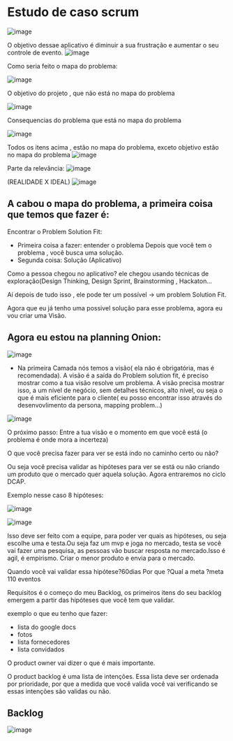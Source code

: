 # Estudo de caso scrum

![image](https://user-images.githubusercontent.com/52088444/233372229-03facfa4-d909-470a-81d7-8cd404b8347f.png)

O objetivo dessae aplicativo é diminuir a sua frustração e aumentar o seu controle de evento.
![image](https://user-images.githubusercontent.com/52088444/233372717-a53bb26d-3595-404f-8936-907f61218230.png)

Como seria feito o mapa do problema:

![image](https://user-images.githubusercontent.com/52088444/233372905-538aee08-ada4-48b4-b186-6d036ca3aafb.png)

O objetivo do projeto , que não está no mapa do problema

![image](https://user-images.githubusercontent.com/52088444/233373131-92c63cbc-3dcc-4088-b198-916407379e91.png)

Consequencias do problema que está no mapa do problema

![image](https://user-images.githubusercontent.com/52088444/233373567-69dff71c-24f0-4ca1-bfff-41d302494aa7.png)

Todos os itens acima , estão no mapa do problema, exceto objetivo estão no mapa do problema
![image](https://user-images.githubusercontent.com/52088444/233374019-8bbc8470-8cdb-478d-9aeb-110e9bfc5cb6.png)

Parte da relevância:
![image](https://user-images.githubusercontent.com/52088444/233374325-6de3ab83-973b-4aaf-8fd4-19417cdcadbe.png)

(REALIDADE X IDEAL)
![image](https://user-images.githubusercontent.com/52088444/233374417-a63471ce-2eda-4487-a45f-662aec88ae17.png)

## A cabou o mapa do problema, a primeira coisa que temos que fazer é:

Encontrar o Problem Solution Fit:
- Primeira coisa a fazer: entender o problema
Depois que você tem o problema , você busca uma solução.
- Segunda coisa: Solução (Aplicativo)

Como a pessoa chegou no aplicativo? ele chegou usando técnicas de exploração(Design Thinking, Design Sprint, Brainstorming , Hackaton...

Aí depois de tudo isso , ele pode ter um possível -> um problem Solution Fit.

Agora que eu já tenho uma possivel solução para esse problema, agora eu vou criar uma  Visão.

## Agora eu estou na planning Onion:

![image](https://user-images.githubusercontent.com/52088444/233376437-df48caf7-5ee4-4dd2-92b8-25c9bcfcf764.png)

- Na primeira Camada nós temos a visão( ela não é obrigatória, mas é recomendada). A visão é a saída do Problem solution fit, é preciso mostrar  como a tua visão resolve um problema. A visão precisa mostrar isso, a um nível de negócio, sem  detalhes técnicos, alto nível, ou seja o que é mais eficiente para o cliente( eu posso encontrar isso através do desenvovlimento da persona, mapping problem...)

![image](https://user-images.githubusercontent.com/52088444/233377025-7e3daa0d-1c68-4d01-8dc0-1c49e1d0502b.png)

O próximo passo:
Entre a tua visão e o momento em que você está (o problema é onde mora a incerteza)

O que você precisa fazer para ver se está indo no caminho certo ou não?

Ou seja você precisa validar as hipóteses para ver se está ou não criando um produto que o mercado quer aquela solução.
Agora entraremos no ciclo DCAP.

Exemplo nesse caso 8 hipóteses:

![image](https://user-images.githubusercontent.com/52088444/233379296-8fac9682-a2fd-4033-a8bd-f289a017686c.png)

![image](https://user-images.githubusercontent.com/52088444/233379212-1423f9eb-d2b1-41f0-bf29-8c533edf09d0.png)


Isso deve ser feito com a equipe, para poder ver quais as hipóteses, ou seja escolhe uma e testa.Ou seja faz um mvp e joga no mercado, testa se você vai fazer uma pesquisa, as pessoas vão buscar resposta no mercado.Isso é agil, é empirismo. Criar o menor produto e envia para o mercado.

Quando você vai validar essa hipótese?60dias
Por que ?Qual a meta ?meta 110 eventos

Requisitos é o começo do meu Backlog, os primeiros itens do seu backlog emergem a partir das hipóteses que você tem que validar.

exemplo o que eu tenho que fazer:

- lista do google docs
- fotos
- lista fornecedores
- lista convidados

O product owner vai dizer o que é mais importante.

O product backlog é uma lista de intenções. Essa lista deve ser ordenada por prioridade, por que a medida que você valida você vai verificando se essas intenções são validas ou não.

## Backlog

 ![image](https://user-images.githubusercontent.com/52088444/233383626-720a95fb-1cca-4b2c-a1f0-c84f9de0a6d0.png)










